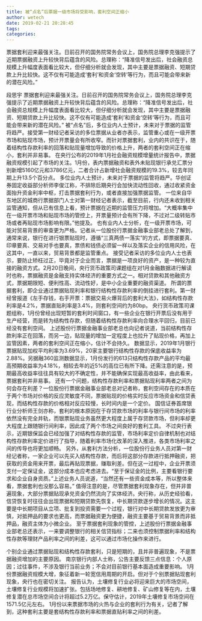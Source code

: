 ```yaml
---
title: 被“点名”后票据一级市场将受影响，套利空间正缩小
author: wetech
date: 2019-02-21 20:28:45
tags: 
categories: 
---
```

票据套利迎来最强关注。日前召开的国务院常务会议上，国务院总理李克强提示了近期票据融资上升较快背后蕴含的风险。总理称：“降准信号发出后，社会融资总规模上升幅度表面看比较大，但仔细分析就会发现，其中主要是票据融资、短期贷款上升比较快。这不仅有可能造成‘套利’和资金‘空转’等行为，而且可能会带来新的潜在风险。”
<!-- more -->
段思宇
票据套利迎来最强关注。日前召开的国务院常务会议上，国务院总理李克强提示了近期票据融资上升较快背后蕴含的风险。总理称：“降准信号发出后，社会融资总规模上升幅度表面看比较大，但仔细分析就会发现，其中主要是票据融资、短期贷款上升比较快。这不仅有可能造成‘套利’和资金‘空转’等行为，而且可能会带来新的潜在风险。”
被“点名”后，多位业内人士预计，未来对于票据的监管将趋严。接受第一财经记者采访的多位票据从业者亦表示，监管重心或在一级开票市场和贴现市场，预计开票量会有所收窄。而针对票据套利，业内的共识在于，随着结构性存款利率的回落和贴现量增加导致的价格上升，两者的套利空间正在缩小，套利并非易事。
在央行公布的2019年1月社会融资规模增量统计报告中，票据融资规模引起了市场的关注。1月份，表内票据融资和表外未贴现银行承兑汇票分别新增5160亿元和3786亿元，二者合计占新增社会融资规模的19.3%，较去年同期上升13.5个百分点。
多位业内人士预计，未来对于票据的监管将趋严。华创证券固定收益部分析师李俊江称，不排除后期央行会加快流动性回收，通过收紧资金面抬升资金利率中枢，打击票据套利行为，或者直接加强票据监管。
一位来自华东地区的城商行票据部门人士对第一财经记者表示，截至目前，行内还未收到相关监管通知，但从已有信息上看，预计票据在近期的监管压力将增加。“大概率集中在一级开票市场和贴现市场的管控上，开票量预计会有所下降，不过对二级转贴市场或者再贴现市场影响有限。”他提及。
也有业内人士分析，在一级开票市场，可能对贸易背景的审查更为严格。记者从一位股份行票据金融事业部老总处了解到，通常来说，银行在进行银票贴现时，遵循“三真两债一落实”的方式，即票据要真、印章要真、交易对手也要真，票债和钱债必须留一样以及落实企业的信用风险，在这其中，一直以来，贸易背景都是监管重点。
接受记者采访的多位业内人士也表示，要防止矫枉过正，毕竟对于企业而言，票据是一项良好的资产，是一种较为直接的融资方式。2月20日晚间，央行货币政策司课题组在对1月金融数据进行解读时也称，票据融资是金融支持实体经济的重要方式之一。相对贷款和其他融资方式，票据期限短、便利性高、流动性好，是中小企业重要的融资渠道。
所谓的票据套利，即企业通过票据贴现利率和银行结构性存款利率的倒挂进行套利。第一财经曾报道《左手存钱，右手开票：票据交易火爆背后的套利大法》，如结构性存款利率是4.2%，票据直贴利率是3.4%，则套利空间约为80bp。
央行货币政策司课题组称，1月份曾经出现短暂的套利时间窗口，有一些企业在银行开票后没有用于生产经营，而是转为结构性存款，但随着结构性存款利率向合理水平回归，目前已经没有套利空间。
上述股份行票据金融事业部老总也向记者说道，当前结构性存款利率正在回落，而另一边，贴现量的增加一定程度上也拉升了贴现价格，再加上监管因素，两者的套利空间正在缩小，估计不会持久。
数据显示，2019年1月银行票据贴现加权平均利率为3.69%，20家主要银行结构性存款的保底收益率为2.88%。另据融360监测数据显示，1月份发行的613只结构性存款产品的平均最高预期收益率为4.18%，相较去年的近5%的高位已有所下降。还需注意的是，预期最高收益率往往具有较大的不确定性，并不能确保实现最高收益率，由此看来，票据套利并非易事。
还有一个问题，结构性存款利率和票据贴现利率两者之间为何会存在利差？一位股份行票据金融事业部老总对记者称，套利空间存在的本质在于两个市场对价格的反应灵敏度不同，票据贴现的价格实时反应市场资金和信贷表现，而结构性存款的价格相对反应较慢，长时间内是一个定价。
国信证券首席银行业分析师王剑亦称，套利的根本原因在于存贷款市场的利率与银行间市场的利率依然没有完全并轨，而银票贴现业务虽然更大程度上属于存贷款市场，但利率却更大程度上跟随银行间利率，因此成了两个市场之间良好的套利工具。
不过央行表示，近期银保监会已经加强了对结构性存款的监管，市场利率定价自律机制也对结构性存款利率定价进行了指导，随着利率市场化改革的深入推进，各类市场利率之间的传导也将更加顺畅。
另外，从套利方法分析，一位股份行业务人员对第一财经记者称，一家企业可以先买入结构性存款，而后将这部分存款进行抵押融资，把获取的资金用来开票，最后再贴现票据，赚取利差。但在这一过程中，企业开票须支付一定保证金，这部分成本也应考虑进去。“至于保证金的比例，主要看银行要求和企业自身资质。”上述业务人员说道，“当然还有一些资金成本等，所以整体来看，票据套利也没那么容易。”
值得注意的是，尽管票据套利现象存在，但并非普遍现象，大部分票据贴现承兑资金仍然流向了实体经济。央行称，从历史经验看，信贷恢复时往往会出现票据和短期贷款先恢复，中长期贷款逐步增长的情况。这主要是中长期项目从立项、批复到投资需要一个过程，银行对中长期贷款发放更为审慎，对抵押品的要求也更高，而票据融资更为便捷，融资主要基于贸易背景而非抵押品，融资主体为小微企业。
至于票据套利现象的管控，上述股份行票据金融事业部老总还表示，一来要调整银行的相关信贷指标；二来也须控制票据利率和结构性存款等理财产品利率之间的利差，这可以通过市场化操作来进行。
 
 
个别企业通过票据贴现和结构性存款套利，只是短期的，且并非普遍现象，不是票据融资增加的主要原因。
南京银行内部人士称，公告主要反馈三点信息：个人原因；过往事件，不涉及银行当前业务；不会对目前银行基本面造成重要影响。
1月份票据融资规模大增，象征着新一轮宽信用周期的开启。但对于个别票据贴现套利现象，央行也在密切关注。
报告认为，土壤修复行业必将迎来巨大的市场空间，土壤修复行业规模将加速扩张。包括场地修复、耕地修复、矿山修复等在内，土壤修复潜在总市场空间合计将超过5.2万亿。保守估计，2019年土壤修复市场空间在1571.5亿元左右。
1月份以来票据市场的火热与企业的套利行为有关，记者了解到，这种套利主要是套结构性存款利率和票据直贴利率之间的利差。
